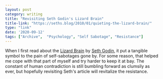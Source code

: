 ```yaml
---
layout: post
category: writing
title: "Revisiting Seth Godin's Lizard Brain"
title-link: "https://seths.blog/2010/01/quieting-the-lizard-brain/"
type: "link"
date: '2020-09-12'
tags: ["Archive",  "Psychology", "Self Sabotage", "Resistance"]
---
```


When I first read about the [Lizard Brain](https://seths.blog/2010/01/quieting-the-lizard-brain/) by [Seth Godin](https://twitter.com/ThisIsSethsBlog), it put a tangible symbol to the pain of self-sabotages gone by. For some reason, that helped me cope with that part of myself and try harder to keep it at bay. The constant of human contradiction is still bumbling forward as clumsily as ever, but hopefully revisiting Seth's article will revitalize the resistance.